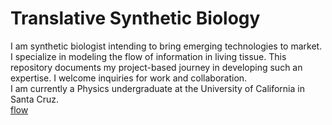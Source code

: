 # Translative Synthetic Biology
I am synthetic biologist intending to bring emerging technologies to market. I specialize in modeling the flow of information in living tissue. This repository documents my project-based journey in developing such an expertise. I welcome inquiries for work and collaboration.  
I am currently a Physics undergraduate at the University of California in Santa Cruz.  
[flow](flow.md)  
